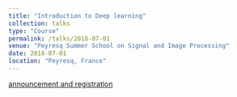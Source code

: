 ```yaml
---
title: "Introduction to Deep learning"
collection: talks
type: "Course"
permalink: /talks/2018-07-01
venue: "Peyresq Summer School on Signal and Image Processing"
date: 2018-07-01
location: "Peyresq, France"
---
```


[announcement and registration](http://www.gretsi.fr/peyresq18/cours.php)

